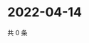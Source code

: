 # 2022-04-14

共 0 条

<!-- BEGIN WEIBO -->
<!-- 最后更新时间 Thu Apr 14 2022 18:18:47 GMT+0800 (China Standard Time) -->

<!-- END WEIBO -->
